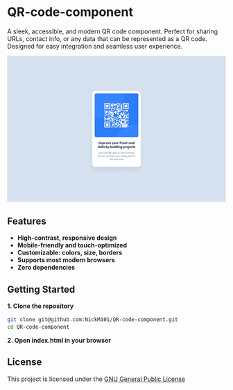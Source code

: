 # QR-code-component
A sleek, accessible, and modern QR code component. Perfect for sharing URLs, contact info, or any data that can be represented as a QR code. Designed for easy integration and seamless user experience.

![screenshot](https://github.com/NickM101/QR-code-component/blob/main/design/desktop-design.jpg)

## Features
- **High-contrast, responsive design**
- **Mobile-friendly and touch-optimized**
- **Customizable: colors, size, borders**
- **Supports most modern browsers**
- **Zero dependencies**


## Getting Started

**1. Clone the repository**
```bash
git clone git@github.com:NickM101/QR-code-component.git
cd QR-code-component
```

**2. Open index.html in your browser**

## License
This project is licensed under the [GNU General Public License](License)
